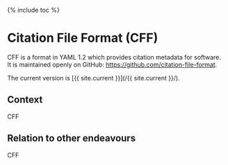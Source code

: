 ---
---

{% include toc %}

# Citation File Format (CFF)

CFF is a format in YAML 1.2 which provides citation metadata for software. It is maintained openly on GitHub: <https://github.com/citation-file-format>.

The current version is [{{ site.current }}](/{{ site.current }}/).

## Context

CFF

## Relation to other endeavours

CFF

